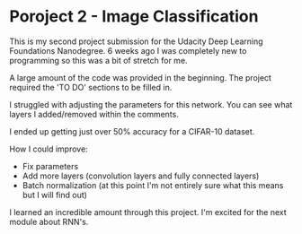 # Poroject 2 - Image Classification
This is my second project submission for the Udacity Deep Learning Foundations Nanodegree. 6 weeks ago I was completely new to programming so this was a bit of stretch for me. 

A large amount of the code was provided in the beginning. The project required the 'TO DO' sections to be filled in.

I struggled with adjusting the parameters for this network. You can see what layers I added/removed within the comments. 

I ended up getting just over 50% accuracy for a CIFAR-10 dataset. 

How I could improve: 
  - Fix parameters
  - Add more layers (convolution layers and fully connected layers)
  - Batch normalization (at this point I'm not entirely sure what this means but I will find out)

I learned an incredible amount through this project. I'm excited for the next module about RNN's. 
